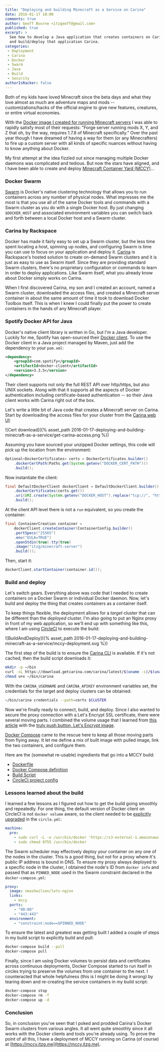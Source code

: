```yaml
---
title: "Deploying and building Minecraft as a Service on Carina"
date: 2016-01-17 18:00
comments: true
author: Geoff Bourne <itzgeoff@gmail.com>
published: true
excerpt: >
  See how to develop a Java application that creates containers on Carina's Docker Swarm
  and build/deploy that application Carina.
categories:
 - Deployment
 - Carina
 - Docker
 - Swarm
 - Java
 - Build
 - Security
authorIsRacker: false
---
```



Both of my kids have loved Minecraft since the beta days and what they love almost as much are
adventure maps and mods -- customizations/hacks of the official engine to give new features,
creatures, or entire virtual economies.

With the [Docker image I created for running Minecraft servers](https://hub.docker.com/r/itzg/minecraft-server/)
I was able to rapidly satisfy most of their requests: "Forge server running mods X, Y, and Z that oh, by the way,
requires 1.7.8 of Minecraft specifically." Over the past year though I have dreamed of having a way for
them (or any Minecrafters) to fire up a custom server with all kinds of specific nuances without having to
know anything about Docker.

My first attempt at the idea fizzled out since managing multiple Docker daemons was complicated and
tedious. But now the stars have aligned, and I have been able to create and deploy
[Minecraft Container Yard (MCCY)](https://github.com/itzg/minecraft-container-yard)...

### Docker Swarm

[Swarm](https://docs.docker.com/swarm/) is Docker's native clustering technology that allows you to run
containers across any number of physical nodes.  What impresses me the most is that you use all of the same Docker
tools and commands with a Swarm cluster as you do with a single Docker host. By just changing `$DOCKER_HOST`
and associated environment variables you can switch back and forth between a local Docker host and a Swarm cluster.

### Carina by Rackspace

Docker has made it fairly easy to set up a Swarm cluster, but the less time spent locating a host, spinning
up nodes, and configuring Swarm is time you can use to focus on your application and deploy it.
[Carina](https://getcarina.com/) is Rackspace's hosted solution to create on-demand Swarm clusters and
it is just as easy to use as Swarm itself. Since they are providing standard Swarm clusters, there's
no proprietary configuration or commands to learn in order to deploy applications. Like Swarm itself,
what you already know about Docker simply works on Carina.

When I first discovered Carina, my son and I created an account, named a Swarm cluster, downloaded
the access files, and created a Minecraft server container in about the same amount of time it took
to download Docker Toolbox itself. This is when I knew I could finally put the power to create containers
in the hands of any Minecraft player.

### Spotify Docker API for Java

Docker's native client library is written in Go, but I'm a Java developer. Luckily for me, Spotify has
open-sourced their [Docker client](https://github.com/spotify/docker-client). To use the Docker client
in a Java project managed by Maven, just add the dependency to your `pom.xml`:

```xml
<dependency>
    <groupId>com.spotify</groupId>
    <artifactId>docker-client</artifactId>
    <version>3.3.5</version>
</dependency>
```

Their client supports not only the full REST API over http/https, but also UNIX sockets. Along with that
it supports all the aspects of Docker authentication including certificate-based authentication -- so their
Java client works with Carina right out of the box.

Let's write a little bit of Java code that creates a Minecraft server on Carina. Start by downloading the
access files for your cluster from the [Carina web UI](https://app.getcarina.com/):

![Cert download]({% asset_path 2016-01-17-deploying-and-building-minecraft-as-a-service/get-carina-access.png %})

Assuming you have sourced your unzipped Docker settings, this code will pick up the location from the environment:

```java
Optional<DockerCertificates> certs = DockerCertificates.builder()
    .dockerCertPath(Paths.get(System.getenv("DOCKER_CERT_PATH")))
    .build();
```

Now instantiate the client:

```java
final DefaultDockerClient dockerClient = DefaultDockerClient.builder()
    .dockerCertificates(certs.get())
    .uri(URI.create(System.getenv("DOCKER_HOST").replace("tcp://", "https://")))
    .build();
```

At the client API level there is not a `run` equivalent, so you create the container:

```java
final ContainerCreation container =  
    dockerClient.createContainer(ContainerConfig.builder()
    .portSpecs("25565")
    .env("EULA=TRUE")
    .openStdin(true).tty(true)
    .image("itzg/minecraft-server")
    .build());
```

Then, start it:

```java
dockerClient.startContainer(container.id());
```


### Build and deploy

Let's switch gears. Everything above was code that I needed to create containers on a Docker Swarm or
individual Docker daemon. Now, let's build and deploy the thing that creates containers as a container itself.

To keep things flexible, the deployment allows for a *target* cluster that can be different than the
*deployed* cluster. I'm also going to put an Nginx proxy in front of my web application, so we'll
end up with something like this, where I am using [CircleCI](https://circleci.com/) to execute the build:

![BuildAndDeploy]({% asset_path 2016-01-17-deploying-and-building-minecraft-as-a-service/mccy-deployment.svg %})

The first step of the build is to ensure the
[Carina CLI](https://getcarina.com/docs/getting-started/getting-started-carina-cli/) is available.
If it's not cached, then the build script downloads it:

```bash
mkdir -p ~/bin
curl -sL https://download.getcarina.com/carina/latest/$(uname -s)/$(uname -m)/carina -o ~/bin/carina
chmod u+x ~/bin/carina
```

With the `CARINA_USERNAME` and `CARINA_APIKEY` environment variables set, the credentials for the target and deploy
clusters can be obtained:

```bash
~/bin/carina credentials --path=certs $CLUSTER
```

Now we're finally ready to connect, build, and deploy. Since I also wanted to secure the proxy connection
with a Let's Encrypt SSL certificate, there were several moving parts. I combined the volume usage that
I learned from [this article](https://getcarina.com/blog/weekly-news-docker-sock-letsencrypt/)
with the [truly push button, Let's Encrypt image](https://getcarina.com/blog/push-button-lets-encrypt/).

[Docker Compose](https://docs.docker.com/compose/) came to the rescue here to keep all those moving
parts from flying away. It let me define a mix of built image with pulled image, link the two containers,
and configure them.

Here are the (somewhat re-usable) ingredients that go into a MCCY build:

* [Dockerfile](https://github.com/itzg/minecraft-container-yard/blob/master/Dockerfile)
* [Docker Compose definition](https://github.com/itzg/minecraft-container-yard/blob/master/docker-compose.yml)
* [Build Script](https://github.com/itzg/minecraft-container-yard/blob/master/build-deploy-carina.sh)
* [CircleCI project config](https://github.com/itzg/minecraft-container-yard/blob/master/circle.yml)

### Lessons learned about the build

I learned a few lessons as I figured out how to get the build going smoothly and repeatedly.
For one thing, the default version of Docker client on CircleCI is not `docker volume` aware,
so the client needed to be [explicitly upgraded](https://discuss.circleci.com/t/docker-1-9-1-is-available/1009)
in the `circle.yml`:

```yaml
machine:
  pre:
    - sudo curl -L -o /usr/bin/docker 'https://s3-external-1.amazonaws.com/circle-downloads/docker-1.9.1-circleci'
    - sudo chmod 0755 /usr/bin/docker
```

The Swarm scheduler may effectively deploy your container on any one of the nodes in the cluster.
This is a good thing, but not for a proxy where it's public IP address is bound in DNS.
To ensure my proxy always deployed to a specific node in the cluster, I obtained the node's ID
from `docker info` and passed that as `PINNED_NODE` used in the Swarm constraint declared in the `docker-compose.yml`:

```yaml
proxy:
  image: smashwilson/lets-nginx
  links:
    - mccy
  ports:
    - "80:80"
    - "443:443"
  environment:
    - "constraint:node==$PINNED_NODE"
```

To ensure the latest and greatest was getting built I added a couple of steps in my build script
to explicitly build and pull:

```bash
docker-compose build --pull
docker-compose pull
```

Finally, since I am using Docker volumes to persist data and certificates across continuous
deployments, Docker Compose started to run itself in circles trying to preserve the volumes
from one container to the next. I counteracted that whole helpfulness (this is I might be doing it wrong)
by tearing down and re-creating the service containers in my build script:

```bash
docker-compose stop
docker-compose rm -f
docker-compose up -d
```

### Conclusion

So, in conclusion you've seen that I poked and prodded Carina's Docker Swarm clusters from various
angles. It all went quite smoothly since it all works with the Docker clients and tools you're already using.
To prove the point of all this, I have a deployment of MCCY running on Carina (of course) at [https://mccy.itzg.me](https://mccy.itzg.me).
